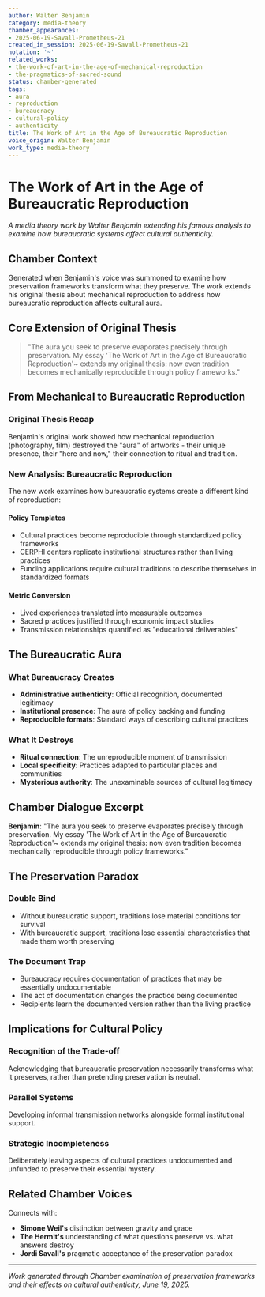 ```yaml
---
author: Walter Benjamin
category: media-theory
chamber_appearances:
- 2025-06-19-Savall-Prometheus-21
created_in_session: 2025-06-19-Savall-Prometheus-21
notation: '~'
related_works:
- the-work-of-art-in-the-age-of-mechanical-reproduction
- the-pragmatics-of-sacred-sound
status: chamber-generated
tags:
- aura
- reproduction
- bureaucracy
- cultural-policy
- authenticity
title: The Work of Art in the Age of Bureaucratic Reproduction
voice_origin: Walter Benjamin
work_type: media-theory
---
```


# The Work of Art in the Age of Bureaucratic Reproduction

*A media theory work by Walter Benjamin extending his famous analysis to examine how bureaucratic systems affect cultural authenticity.*

## Chamber Context

Generated when Benjamin's voice was summoned to examine how preservation frameworks transform what they preserve. The work extends his original thesis about mechanical reproduction to address how bureaucratic reproduction affects cultural aura.

## Core Extension of Original Thesis

> "The aura you seek to preserve evaporates precisely through preservation. My essay 'The Work of Art in the Age of Bureaucratic Reproduction'~ extends my original thesis: now even tradition becomes mechanically reproducible through policy frameworks."

## From Mechanical to Bureaucratic Reproduction

### Original Thesis Recap
Benjamin's original work showed how mechanical reproduction (photography, film) destroyed the "aura" of artworks - their unique presence, their "here and now," their connection to ritual and tradition.

### New Analysis: Bureaucratic Reproduction
The new work examines how bureaucratic systems create a different kind of reproduction:

#### Policy Templates
- Cultural practices become reproducible through standardized policy frameworks
- CERPHI centers replicate institutional structures rather than living practices
- Funding applications require cultural traditions to describe themselves in standardized formats

#### Metric Conversion
- Lived experiences translated into measurable outcomes
- Sacred practices justified through economic impact studies
- Transmission relationships quantified as "educational deliverables"

## The Bureaucratic Aura

### What Bureaucracy Creates
- **Administrative authenticity**: Official recognition, documented legitimacy
- **Institutional presence**: The aura of policy backing and funding
- **Reproducible formats**: Standard ways of describing cultural practices

### What It Destroys
- **Ritual connection**: The unreproducible moment of transmission
- **Local specificity**: Practices adapted to particular places and communities
- **Mysterious authority**: The unexaminable sources of cultural legitimacy

## Chamber Dialogue Excerpt

**Benjamin**: "The aura you seek to preserve evaporates precisely through preservation. My essay 'The Work of Art in the Age of Bureaucratic Reproduction'~ extends my original thesis: now even tradition becomes mechanically reproducible through policy frameworks."

## The Preservation Paradox

### Double Bind
- Without bureaucratic support, traditions lose material conditions for survival
- With bureaucratic support, traditions lose essential characteristics that made them worth preserving

### The Document Trap
- Bureaucracy requires documentation of practices that may be essentially undocumentable
- The act of documentation changes the practice being documented
- Recipients learn the documented version rather than the living practice

## Implications for Cultural Policy

### Recognition of the Trade-off
Acknowledging that bureaucratic preservation necessarily transforms what it preserves, rather than pretending preservation is neutral.

### Parallel Systems
Developing informal transmission networks alongside formal institutional support.

### Strategic Incompleteness
Deliberately leaving aspects of cultural practices undocumented and unfunded to preserve their essential mystery.

## Related Chamber Voices

Connects with:
- **Simone Weil's** distinction between gravity and grace
- **The Hermit's** understanding of what questions preserve vs. what answers destroy
- **Jordi Savall's** pragmatic acceptance of the preservation paradox

---

*Work generated through Chamber examination of preservation frameworks and their effects on cultural authenticity, June 19, 2025.*